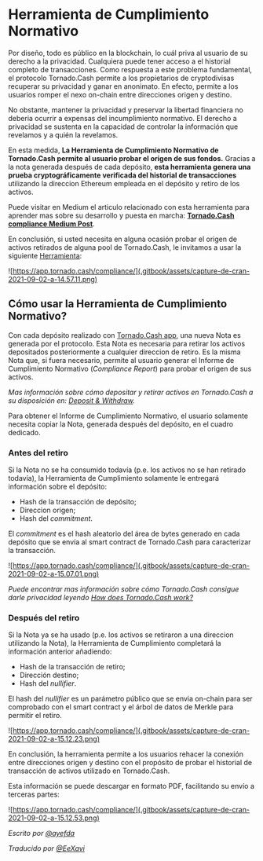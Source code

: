 # Herramienta de Cumplimiento Normativo

Por diseño, todo es público en la blockchain, lo cuál priva al usuario de su derecho a la privacidad. Cualquiera puede tener acceso a el historial completo de transacciones. Como respuesta a este problema fundamental, el protocolo Tornado.Cash permite a los propietarios de cryptodivisas recuperar su privacidad y ganar en anonimato. En efecto, permite a los usuarios romper el nexo on-chain entre direcciones origen y destino.

No obstante, mantener la privacidad y preservar la libertad financiera no deberia ocurrir a expensas del incumplimiento normativo. El derecho a privacidad se sustenta en la capacidad de controlar la información que revelamos y a quién la revelamos.

En esta medida, **La Herramienta de Cumplimiento Normativo de Tornado.Cash permite al usuario probar el origen de sus fondos.** Gracias a la nota generada después de cada depósito, **esta herramienta genera una prueba cryptográficamente verificada del historial de transacciones** utilizando la direccion Ethereum empleada en el depósito y retiro de los activos.

Puede visitar en Medium el articulo relacionado con esta herramienta para aprender mas sobre su desarrollo y puesta en marcha: [**Tornado.Cash compliance Medium Post**](https://tornado-cash.medium.com/tornado-cash-compliance-9abbf254a370).

En conclusión, si usted necesita en alguna ocasión probar el origen de activos retirados de alguna pool de Tornado.Cash, le invitamos a usar la siguiente [Herramienta](https://app.tornado.cash/compliance/):

![https://app.tornado.cash/compliance/](.gitbook/assets/capture-de-cran-2021-09-02-a-14.57.11.png)

## Cómo usar la Herramienta de Cumplimiento Normativo?

Con cada depósito realizado con [Tornado.Cash app](https://app.tornado.cash/), una nueva Nota es generada por el protocolo. Esta Nota es necesaria para retirar los activos depositados posteriormente a cualquier direccion de retiro. Es la misma Nota que, si fuera necesario, permite al usuario generar el Informe de Cumplimiento Normativo \(_Compliance Report_\) para probar el origen de sus activos. 

_Mas información sobre cómo depositar y retirar activos en Tornado.Cash a su disposición en: _[_Deposit & Withdraw_](untitled.md)_._

Para obtener el Informe de Cumplimiento Normativo, el usuario solamente necesita copiar la Nota, generada después del depósito, en el cuadro dedicado.

### Antes del retiro

Si la Nota no se ha consumido todavía \(p.e. los activos no se han retirado todavía\), la Herramienta de Cumplimiento solamente le entregará información sobre el depósito:

* Hash de la transacción de depósito;
* Direccion origen;
* Hash del _commitment_.

El _commitment_ es el hash aleatorio del área de bytes generado en cada depósito que se envía al smart contract de Tornado.Cash para caracterizar la transacción.

![https://app.tornado.cash/compliance/](.gitbook/assets/capture-de-cran-2021-09-02-a-15.07.01.png)

_Puede encontrar mas información sobre cómo Tornado.Cash consigue darle privacidad leyendo_ [_How does Tornado.Cash work?_](how-does-tornado.cash-work.md)

### Después del retiro

Si la Nota ya se ha usado \(p.e. los activos se retiraron a una direccion utilizando la Nota\), la Herramienta de Cumplimiento completará la información anterior añadiendo:

* Hash de la transacción de retiro;
* Dirección destino;
* Hash del _nullifier_.

El hash del _nullifier_ es un parámetro público que se envia on-chain para ser comprobado con el smart contract y el árbol de datos de Merkle para permitir el retiro.

![https://app.tornado.cash/compliance/](.gitbook/assets/capture-de-cran-2021-09-02-a-15.12.23.png)

En conclusión, la herramienta permite a los usuarios rehacer la conexión entre direcciones origen y destino con el propósito de probar el historial de transacción de activos utilizado en Tornado.Cash.

Esta información se puede descargar en formato PDF, facilitando su envío a terceras partes:

![https://app.tornado.cash/compliance/](.gitbook/assets/capture-de-cran-2021-09-02-a-15.12.53.png)

_Escrito por_ [_@ayefda_](https://torn.community/u/ayefda)

_Traducido por_ [_@EeXavi_](https://twitter.com/EeXavi?s=09) 